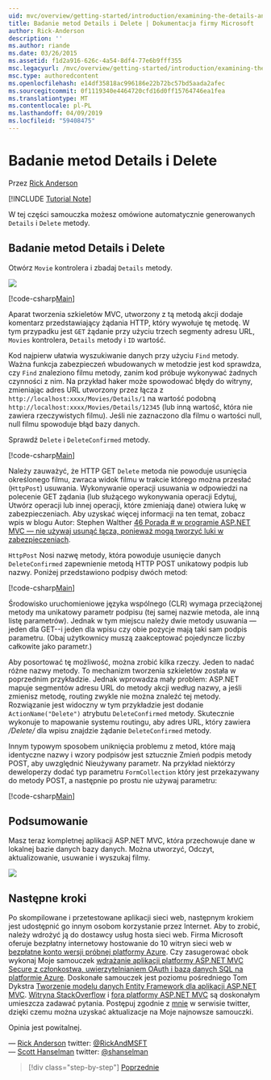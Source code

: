 ```yaml
---
uid: mvc/overview/getting-started/introduction/examining-the-details-and-delete-methods
title: Badanie metod Details i Delete | Dokumentacja firmy Microsoft
author: Rick-Anderson
description: ''
ms.author: riande
ms.date: 03/26/2015
ms.assetid: f1d2a916-626c-4a54-8df4-77e6b9fff355
msc.legacyurl: /mvc/overview/getting-started/introduction/examining-the-details-and-delete-methods
msc.type: authoredcontent
ms.openlocfilehash: e14df35818ac996186e22b72bc57bd5aada2afec
ms.sourcegitcommit: 0f1119340e4464720cfd16d0ff15764746ea1fea
ms.translationtype: MT
ms.contentlocale: pl-PL
ms.lasthandoff: 04/09/2019
ms.locfileid: "59408475"
---
```

# <a name="examining-the-details-and-delete-methods"></a>Badanie metod Details i Delete

Przez [Rick Anderson]((https://twitter.com/RickAndMSFT))

[!INCLUDE [Tutorial Note](sample/code-location.md)]

W tej części samouczka możesz omówione automatycznie generowanych `Details` i `Delete` metody.

## <a name="examining-the-details-and-delete-methods"></a>Badanie metod Details i Delete

Otwórz `Movie` kontrolera i zbadaj `Details` metody.

![](examining-the-details-and-delete-methods/_static/image1.png)

[!code-csharp[Main](examining-the-details-and-delete-methods/samples/sample1.cs)]

Aparat tworzenia szkieletów MVC, utworzony z tą metodą akcji dodaje komentarz przedstawiający żądania HTTP, który wywołuje tę metodę. W tym przypadku jest `GET` żądanie przy użyciu trzech segmenty adresu URL, `Movies` kontrolera, `Details` metody i `ID` wartość.

Kod najpierw ułatwia wyszukiwanie danych przy użyciu `Find` metody. Ważna funkcja zabezpieczeń wbudowanych w metodzie jest kod sprawdza, czy `Find` znaleziono filmu metody, zanim kod próbuje wykonywać żadnych czynności z nim. Na przykład haker może spowodować błędy do witryny, zmieniając adres URL utworzony przez łącza z `http://localhost:xxxx/Movies/Details/1` na wartość podobną `http://localhost:xxxx/Movies/Details/12345` (lub inną wartość, która nie zawiera rzeczywistych filmu). Jeśli nie zaznaczono dla filmu o wartości null, null filmu spowoduje błąd bazy danych.

Sprawdź `Delete` i `DeleteConfirmed` metody.

[!code-csharp[Main](examining-the-details-and-delete-methods/samples/sample2.cs?highlight=17)]

Należy zauważyć, że HTTP GET `Delete` metoda nie powoduje usunięcia określonego filmu, zwraca widok filmu w trakcie którego można przesłać (`HttpPost`) usuwania. Wykonywanie operacji usuwania w odpowiedzi na polecenie GET żądania (lub służącego wykonywania operacji Edytuj, Utwórz operacji lub innej operacji, które zmieniają dane) otwiera lukę w zabezpieczeniach. Aby uzyskać więcej informacji na ten temat, zobacz wpis w blogu Autor: Stephen Walther [46 Porada # w programie ASP.NET MVC — nie używaj usunąć łącza, ponieważ mogą tworzyć luki w zabezpieczeniach](http://stephenwalther.com/blog/archive/2009/01/21/asp.net-mvc-tip-46-ndash-donrsquot-use-delete-links-because.aspx).

`HttpPost` Nosi nazwę metody, która powoduje usunięcie danych `DeleteConfirmed` zapewnienie metodą HTTP POST unikatowy podpis lub nazwy. Poniżej przedstawiono podpisy dwóch metod:

[!code-csharp[Main](examining-the-details-and-delete-methods/samples/sample3.cs)]

Środowisko uruchomieniowe języka wspólnego (CLR) wymaga przeciążonej metody ma unikatowy parametr podpisu (tej samej nazwie metoda, ale inną listę parametrów). Jednak w tym miejscu należy dwie metody usuwania — jeden dla GET--i jeden dla wpisu czy obie pozycje mają taki sam podpis parametru. (Obaj użytkownicy muszą zaakceptować pojedyncze liczby całkowite jako parametr.)

Aby posortować tę możliwość, można zrobić kilka rzeczy. Jeden to nadać różne nazwy metody. To mechanizm tworzenia szkieletów została w poprzednim przykładzie. Jednak wprowadza mały problem: ASP.NET mapuje segmentów adresu URL do metody akcji według nazwy, a jeśli zmienisz metodę, routing zwykle nie można znaleźć tej metody. Rozwiązanie jest widoczny w tym przykładzie jest dodanie `ActionName("Delete")` atrybutu `DeleteConfirmed` metody. Skutecznie wykonuje to mapowanie systemu routingu, aby adres URL, który zawiera */Delete/* dla wpisu znajdzie żądanie `DeleteConfirmed` metody.

Innym typowym sposobem uniknięcia problemu z metod, które mają identyczne nazwy i wzory podpisów jest sztucznie Zmień podpis metody POST, aby uwzględnić Nieużywany parametr. Na przykład niektórzy deweloperzy dodać typ parametru `FormCollection` który jest przekazywany do metody POST, a następnie po prostu nie używaj parametru:

[!code-csharp[Main](examining-the-details-and-delete-methods/samples/sample4.cs)]

## <a name="summary"></a>Podsumowanie

Masz teraz kompletnej aplikacji ASP.NET MVC, która przechowuje dane w lokalnej bazie danych bazy danych. Można utworzyć, Odczyt, aktualizowanie, usuwanie i wyszukaj filmy.

![](examining-the-details-and-delete-methods/_static/image2.png)

## <a name="next-steps"></a>Następne kroki

Po skompilowane i przetestowane aplikacji sieci web, następnym krokiem jest udostępnić go innym osobom korzystanie przez Internet. Aby to zrobić, należy wdrożyć ją do dostawcy usług hosta sieci web. Firma Microsoft oferuje bezpłatny internetowy hostowanie do 10 witryn sieci web w [bezpłatne konto wersji próbnej platformy Azure](https://www.windowsazure.com/pricing/free-trial/?WT.mc_id=A443DD604). Czy zasugerować obok wykonaj Moje samouczek [wdrażanie aplikacji platformy ASP.NET MVC Secure z członkostwa, uwierzytelnianiem OAuth i bazą danych SQL na platformie Azure](https://docs.microsoft.com/aspnet/core/security/authorization/secure-data). Doskonałe samouczek jest poziomu pośredniego Tom Dykstra [Tworzenie modelu danych Entity Framework dla aplikacji ASP.NET MVC](../getting-started-with-ef-using-mvc/creating-an-entity-framework-data-model-for-an-asp-net-mvc-application.md). [Witryna StackOverflow](http://stackoverflow.com/help) i [fora platformy ASP.NET MVC](https://forums.asp.net/1146.aspx) są doskonałym umieszcza zadawać pytania. Postępuj zgodnie z [mnie](https://twitter.com/RickAndMSFT) w serwisie twitter, dzięki czemu można uzyskać aktualizacje na Moje najnowsze samouczki.

Opinia jest powitalnej.

— [Rick Anderson](https://blogs.msdn.com/rickAndy) twitter: [@RickAndMSFT](https://twitter.com/RickAndMSFT)  
— [Scott Hanselman](http://www.hanselman.com/blog/) twitter: [@shanselman](https://twitter.com/shanselman)

> [!div class="step-by-step"]
> [Poprzednie](adding-validation.md)
